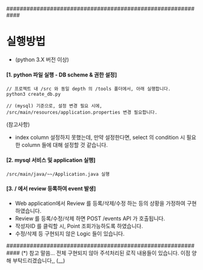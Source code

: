 ############################################################
# 실행방법

-  (python 3.X 버전 이상)


#### [1. python 파일 실행 - DB scheme & 권한 설정]
    // 프로젝트 내 /src 와 동일 depth 의 /tools 폴더에서, 아래 실행합니다.
    python3 create_db.py

    // (mysql) 기준으로, 설정 변경 필요 시에,  
    /src/main/resources/application.properties 변경 필요합니다.

(참고사항)
- index column 설정하지 못했는데, 
만약 설정한다면, select 의 condition 시 필요한 column 들에 대해 설정할 것 같습니다. 

#### [2. mysql 서비스 및 application 실행]
    /src/main/java/~~/Application.java 실행

#### [3. / 에서 review 등록하여 event 발생]
- Web application에서 Review 를 등록/삭제/수정 하는 등의 상황을 가정하여 구현하였습니다.
- Review 를 등록/수정/삭제 하면 POST /events API 가 호출됩니다.
- 작성자ID 를 클릭할 시, Point 조회가능하도록 하였습니다.
- 수정/삭제 등 구현되지 않은 Logic 들이 있습니다.

############################################################
(*) 참고 말씀...
전체 구현되지 않아 주석처리된 로직 내용들이 있습니다.
이점 양해 부탁드리겠습니다,, (__)